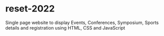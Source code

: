 # reset-2022
Single page website to display Events, Conferences, Symposium, Sports details and registration using HTML, CSS and JavaScript
